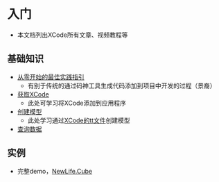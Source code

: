 # 入门

- 本文档列出XCode所有文章、视频教程等

## 基础知识

- [从零开始的最佳实践指引](./从零开始的最佳实践.md)
  - 有别于传统的通过码神工具生成代码添加到项目中开发的过程（景裔）
- [获取XCode](./fundamentals/install.html)
  - 此处可学习将XCode添加到应用程序
- [创建模型](./modeling/modeling-file.html)
  - 此处学习通过[XCode的tt文件](./modeling/tt-file.html)创建模型
- [查询数据](./querying/)

## 实例

- 完整demo，[NewLife.Cube](https://github.com/NewLifeX/NewLife.Cube)